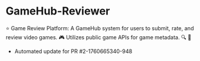 # GameHub-Reviewer
⭐ Game Review Platform: A GameHub system for users to submit, rate, and review video games. 🎮 Utilizes public game APIs for game metadata. 🔍 🍿


- Automated update for PR #2-1760665340-948